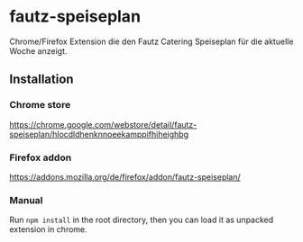 # fautz-speiseplan
Chrome/Firefox Extension die den Fautz Catering Speiseplan für die aktuelle Woche anzeigt.


## Installation
### Chrome store
https://chrome.google.com/webstore/detail/fautz-speiseplan/hlocdldhenknnoeekamppifhiheighbg


### Firefox addon
https://addons.mozilla.org/de/firefox/addon/fautz-speiseplan/


### Manual
Run ```npm install``` in the root directory, then you can load it as unpacked extension in chrome.
